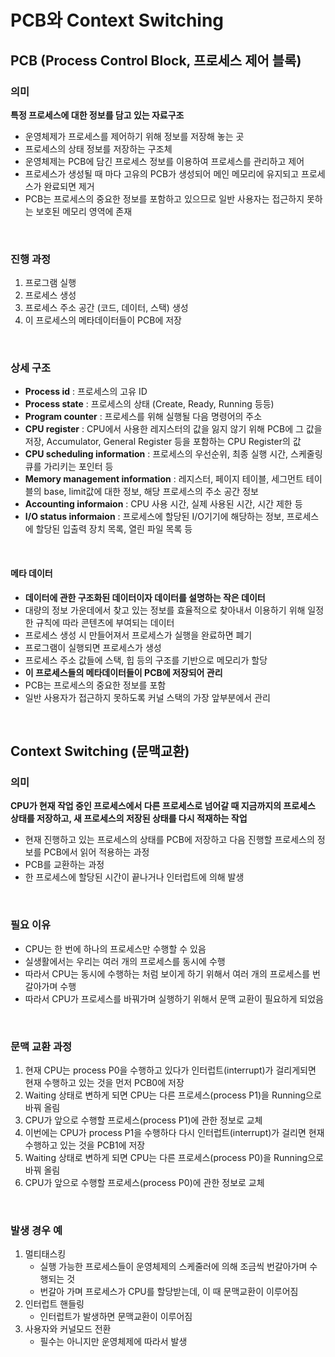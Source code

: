 # PCB와 Context Switching

## PCB (Process Control Block, 프로세스 제어 블록)

### 의미
 
**특정 프로세스에 대한 정보를 담고 있는 자료구조**

- 운영체제가 프로세스를 제어하기 위해 정보를 저장해 놓는 곳
- 프로세스의 상태 정보를 저장하는 구조체
- 운영체제는 PCB에 담긴 프로세스 정보를 이용하여 프로세스를 관리하고 제어
- 프로세스가 생성될 때 마다 고유의 PCB가 생성되어 메인 메모리에 유지되고 프로세스가 완료되면 제거
- PCB는 프로세스의 중요한 정보를 포함하고 있으므로 일반 사용자는 접근하지 못하는 보호된 메모리 영역에 존재

<br/>

### 진행 과정

1. 프로그램 실행
2. 프로세스 생성
3. 프로세스 주소 공간 (코드, 데이터, 스택) 생성
4. 이 프로세스의 메타데이터들이 PCB에 저장

<br/>

### 상세 구조

- **Process id** : 프로세스의 고유 ID
- **Process state** : 프로세스의 상태 (Create, Ready, Running 등등)
- **Program counter** : 프로세스를 위해 실행될 다음 명령어의 주소 
- **CPU register** : CPU에서 사용한 레지스터의 값을 잃지 않기 위해 PCB에 그 값을 저장, Accumulator, General Register 등을 포함하는 CPU Register의 값
- **CPU scheduling information** : 프로세스의 우선순위, 최종 실행 시간, 스케줄링 큐를 가리키는 포인터 등
- **Memory management information** : 레지스터, 페이지 테이블, 세그먼트 테이블의 base, limit값에 대한 정보, 해당 프로세스의 주소 공간 정보
- **Accounting informaion** : CPU 사용 시간, 실제 사용된 시간, 시간 제한 등 
- **I/O status informaion** : 프로세스에 할당된 I/O기기에 해당하는 정보, 프로세스에 할당된 입출력 장치 목록, 열린 파일 목록 등 

<br/>

#### 메타 데이터

- **데이터에 관한 구조화된 데이터이자 데이터를 설명하는 작은 데이터**
- 대량의 정보 가운데에서 찾고 있는 정보를 효율적으로 찾아내서 이용하기 위해 일정한 규칙에 따라 콘텐츠에 부여되는 데이터
- 프로세스 생성 시 만들어져서 프로세스가 실행을 완료하면 폐기
- 프로그램이 실행되면 프로세스가 생성
- 프로세스 주소 값들에 스택, 힙 등의 구조를 기반으로 메모리가 할당
- **이 프로세스들의 메타데이터들이 PCB에 저장되어 관리**
- PCB는 프로세스의 중요한 정보를 포함
- 일반 사용자가 접근하지 못하도록 커널 스택의 가장 앞부분에서 관리

<br/>

## Context Switching (문맥교환)

### 의미

**CPU가 현재 작업 중인 프로세스에서 다른 프로세스로 넘어갈 때 지금까지의 프로세스 상태를 저장하고, 새 프로세스의 저장된 상태를 다시 적재하는 작업**

- 현재 진행하고 있는 프로세스의 상태를 PCB에 저장하고 다음 진행할 프로세스의 정보를 PCB에서 읽어 적용하는 과정
- PCB를 교환하는 과정
- 한 프로세스에 할당된 시간이 끝나거나 인터럽트에 의해 발생

<br/>

### 필요 이유

- CPU는 한 번에 하나의 프로세스만 수행할 수 있음
- 실생활에서는 우리는 여러 개의 프로세스를 동시에 수행
- 따라서 CPU는 동시에 수행하는 처럼 보이게 하기 위해서 여러 개의 프로세스를 번갈아가며 수행
- 따라서 CPU가 프로세스를 바꿔가며 실행하기 위해서 문맥 교환이 필요하게 되었음

<br/>

### 문맥 교환 과정

1. 현재 CPU는 process P0을 수행하고 있다가 인터럽트(interrupt)가 걸리게되면 현재 수행하고 있는 것을 먼저 PCB0에 저장
2. Waiting 상태로 변하게 되면 CPU는 다른 프로세스(process P1)을 Running으로 바꿔 올림
3. CPU가 앞으로 수행할 프로세스(process P1)에 관한 정보로 교체
4. 이번에는 CPU가 process P1을 수행하다 다시 인터럽트(interrupt)가 걸리면 현재 수행하고 있는 것을 PCB1에 저장
5. Waiting 상태로 변하게 되면 CPU는 다른 프로세스(process P0)을 Running으로 바꿔 올림
6. CPU가 앞으로 수행할 프로세스(process P0)에 관한 정보로 교체

<br/>

### 발생 경우 예

1. 멀티태스킹
    - 실행 가능한 프로세스들이 운영체제의 스케줄러에 의해 조금씩 번갈아가며 수행되는 것
    - 번갈아 가며 프로세스가 CPU를 할당받는데, 이 때 문맥교환이 이루어짐
2. 인터럽트 핸들링
    - 인터럽트가 발생하면 문맥교환이 이루어짐
3. 사용자와 커널모드 전환
    - 필수는 아니지만 운영체제에 따라서 발생